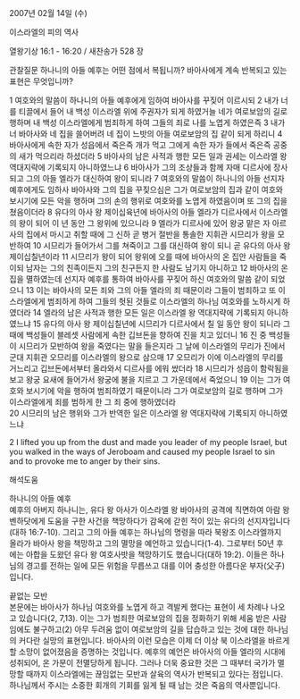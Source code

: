 2007년 02월 14일 (수)

이스라엘의 피의 역사



열왕기상 16:1 - 16:20 / 새찬송가 528 장


관찰질문
하나니의 아들 예후는 어떤 점에서 복됩니까?
바아사에게 계속 반복되고 있는 표현은 무엇입니까?

1 여호와의 말씀이 하나니의 아들 예후에게 임하여 바아사를 꾸짖어 이르시되 2 내가 너를 티끌에서 들어 내 백성 이스라엘 위에 주권자가 되게 하였거늘 네가 여로보암의 길로 행하며 내 백성 이스라엘에게 범죄하게 하여 그들의 죄로 나를 노엽게 하였은즉 3 내가 너 바아사와 네 집을 쓸어버려 네 집이 느밧의 아들 여로보암의 집 같이 되게 하리니 4 바아사에게 속한 자가 성읍에서 죽은즉 개가 먹고 그에게 속한 자가 들에서 죽은즉 공중의 새가 먹으리라 하셨더라 5 바아사의 남은 사적과 행한 모든 일과 권세는 이스라엘 왕 역대지략에 기록되지 아니하였느냐 6 바아사가 그의 조상들과 함께 자매 디르사에 장사되고 그의 아들 엘라가 대신하여 왕이 되니라 7 여호와의 말씀이 하나니의 아들 선지자 예후에게도 임하사 바아사와 그의 집을 꾸짖으심은 그가 여로보암의 집과 같이 여호와 보시기에 모든 악을 행하며 그의 손의 행위로 여호와를 노엽게 하였음이며 또 그의 집을 쳤음이더라 8 유다의 아사 왕 제이십육년에 바아사의 아들 엘라가 디르사에서 이스라엘의 왕이 되어 이 년 동안 그 왕위에 있으니라 9 엘라가 디르사에 있어 왕궁 맡은 자 아르사의 집에서 마시고 취할 때에 그 신하 곧 병거 절반을 통솔한 지휘관 시므리가 왕을 모반하여 10 시므리가 들어가서 그를 쳐죽이고 그를 대신하여 왕이 되니 곧 유다의 아사 왕 제이십칠년이라 11 시므리가 왕이 되어 왕위에 오를 때에 바아사의 온 집안 사람들을 죽이되 남자는 그의 친족이든지 그의 친구든지 한 사람도 남기지 아니하고 12 바아사의 온 집을 멸하였는데 선지자 예후를 통하여 바아사를 꾸짖어 하신 여호와의 말씀 같이 되었으니 13 이는 바아사의 모든 죄와 그의 아들 엘라의 죄 때문이라 그들이 범죄하고 또 이스라엘에게 범죄하게 하여 그들의 헛된 것들로 이스라엘의 하나님 여호와를 노하시게 하였더라 14 엘라의 남은 사적과 행한 모든 일은 이스라엘 왕 역대지략에 기록되지 아니하였느냐 15 유다의 아사 왕 제이십칠년에 시므리가 디르사에서 칠 일 동안 왕이 되니라 그 때에 백성들이 블레셋 사람에게 속한 깁브돈을 향하여 진을 치고 있더니 16 진 중 백성들이 시므리가 모반하여 왕을 죽였다는 말을 들은지라 그 날에 이스라엘의 무리가 진에서 군대 지휘관 오므리를 이스라엘의 왕으로 삼으매 17 오므리가 이에 이스라엘의 무리를 거느리고 깁브돈에서부터 올라와서 디르사를 에워 쌌더라 18 시므리가 성읍이 함락됨을 보고 왕궁 요새에 들어가서 왕궁에 불을 지르고 그 가운데에서 죽었으니 19 이는 그가 여호와 보시기에 악을 행하여 범죄하였기 때문이니라 그가 여로보암의 길로 행하며 그가 이스라엘에게 죄를 범하게 한 그 죄 중에 행하였더라  
20 시므리의 남은 행위와 그가 반역한 일은 이스라엘 왕 역대지략에 기록되지 아니하였느냐  

2 I lifted you up from the dust and made you leader of my people Israel, but you walked in the ways of Jeroboam and caused my people Israel to sin and to provoke me to anger by their sins.

해석도움





하나니의 아들 예후  
예후의 아버지 하나니는, 유다 왕 아사가 이스라엘 왕 바아사의 공격에 직면하여 아람 왕 벤하닷에게 도움을 구한 사건을 책망하다가 감옥에 갇힌 적이 있는 유다의 선지자입니다(대하 16:7-10). 그리고 그의 아들 예후는 하나님의 명령을 따라 북왕조 이스라엘까지 올라가 바아사 왕을 책망하고 그의 멸망을 예언하고 있습니다(1-4). 그로부터 50년 후에는 아합을 도왔던 유다 왕 여호사밧을 책망하기도 했습니다(대하 19:2). 이들은 하나님의 경고를 전하는 일에 모든 위험을 무릅쓰고 대를 이어 충성한 아름다운 부자(父子)입니다. 

끝없는 모반  
본문에는 바아사가 하나님 여호와를 노엽게 하고 격발케 했다는 표현이 세 차례나 나오고 있습니다(2, 7,13). 이는 그가 범죄한 여로보암의 집을 정화하기 위해 세움 받은 사람임에도 불구하고(2) 아무 두려움 없이 여로보암의 길을 답습하고 있는 것에 대한 하나님의 커다란 실망의 표현입니다. 바아사의 이런 모습은 이제 더 이상 북 이스라엘을 바르게 할 소망이 없어졌음을 증명하는 것입니다. 예후의 예언은 바아사의 아들 엘라의 시대에 성취되어, 온 가문이 전멸당하게 됩니다. 그러나 더욱 중요한 것은 그 때부터 국가가 멸망할 때까지 이스라엘에는 끊임없는 모반과 살육의 역사가 반복되고 있다는 점입니다. 하나님께서 주시는 소중한 회개의 기회를 잃게 될 때 남는 것은 죽음의 역사뿐입니다.